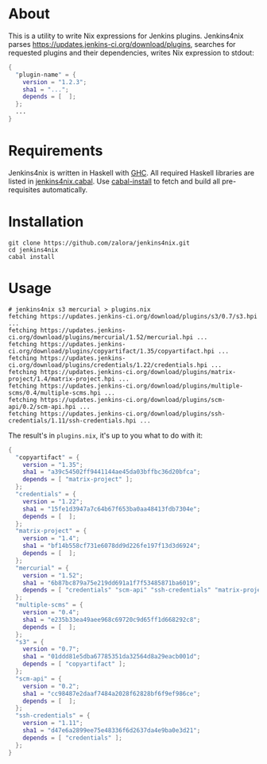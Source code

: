 About
=====
This is a utility to write Nix expressions for Jenkins plugins.
Jenkins4nix parses https://updates.jenkins-ci.org/download/plugins,
searches for requested plugins and their dependencies,
writes Nix expression to stdout:
```nix
{
  "plugin-name" = {
    version = "1.2.3";
    sha1 = "...";
    depends = [  ];
  };
  ...
}
```

Requirements
============
Jenkins4nix is written in Haskell with [GHC](http://www.haskell.org/ghc/).
All required Haskell libraries are listed in [jenkins4nix.cabal](jenkins4nix.cabal).
Use [cabal-install](http://www.haskell.org/haskellwiki/Cabal-Install)
to fetch and build all pre-requisites automatically.

Installation
============
    git clone https://github.com/zalora/jenkins4nix.git
    cd jenkins4nix
    cabal install


Usage
=====

    # jenkins4nix s3 mercurial > plugins.nix
    fetching https://updates.jenkins-ci.org/download/plugins/s3/0.7/s3.hpi ...
    fetching https://updates.jenkins-ci.org/download/plugins/mercurial/1.52/mercurial.hpi ...
    fetching https://updates.jenkins-ci.org/download/plugins/copyartifact/1.35/copyartifact.hpi ...
    fetching https://updates.jenkins-ci.org/download/plugins/credentials/1.22/credentials.hpi ...
    fetching https://updates.jenkins-ci.org/download/plugins/matrix-project/1.4/matrix-project.hpi ...
    fetching https://updates.jenkins-ci.org/download/plugins/multiple-scms/0.4/multiple-scms.hpi ...
    fetching https://updates.jenkins-ci.org/download/plugins/scm-api/0.2/scm-api.hpi ...
    fetching https://updates.jenkins-ci.org/download/plugins/ssh-credentials/1.11/ssh-credentials.hpi ...

The result's in `plugins.nix`, it's up to you what to do with it:

```nix
{
  "copyartifact" = {
    version = "1.35";
    sha1 = "a39c54502ff9441144ae45da03bffbc36d20bfca";
    depends = [ "matrix-project" ];
  };
  "credentials" = {
    version = "1.22";
    sha1 = "15fe1d3947a7c64b67f653ba0aa48413fdb7304e";
    depends = [  ];
  };
  "matrix-project" = {
    version = "1.4";
    sha1 = "bf14b558cf731e6078dd9d226fe197f13d3d6924";
    depends = [  ];
  };
  "mercurial" = {
    version = "1.52";
    sha1 = "6b87bc879a75e219dd691a1f7f53485871ba6019";
    depends = [ "credentials" "scm-api" "ssh-credentials" "matrix-project" "multiple-scms" ];
  };
  "multiple-scms" = {
    version = "0.4";
    sha1 = "e235b33ea49aee968c69720c9d65ff1d668292c8";
    depends = [  ];
  };
  "s3" = {
    version = "0.7";
    sha1 = "01ddd81e5dba67785351da32564d8a29eacb001d";
    depends = [ "copyartifact" ];
  };
  "scm-api" = {
    version = "0.2";
    sha1 = "cc98487e2daaf7484a2028f62828bf6f9ef986ce";
    depends = [  ];
  };
  "ssh-credentials" = {
    version = "1.11";
    sha1 = "d47e6a2899ee75e48336f6d2637da4e9ba0e3d21";
    depends = [ "credentials" ];
  };
}
```
